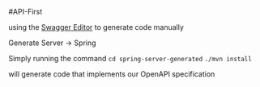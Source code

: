 #API-First

using the [Swagger Editor](http://editor.swagger.io/) to generate code manually

Generate Server -> Spring 

Simply running the command 
``` cd spring-server-generated ```
``` ./mvn install  ```

 will generate code that implements our OpenAPI specification
